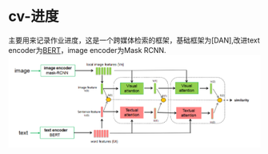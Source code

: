 # cv-进度
主要用来记录作业进度，这是一个跨媒体检索的框架，基础框架为[DAN],改进text encoder为[BERT](https://github.com/google-research/bert)，image encoder为Mask RCNN.
![image](https://github.com/Hxx2048/cv-/blob/master/framework.PNG)
